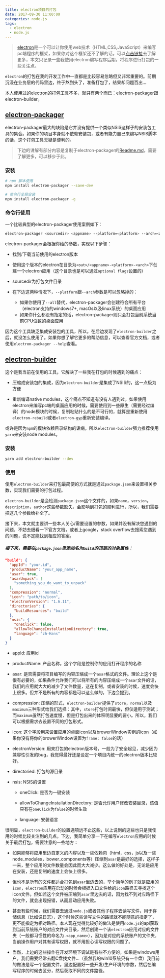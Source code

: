 ```yaml
---
title: electron项目的打包
date: 2017-09-30 11:00:00
categories: node.js
tags:
  - electron
  - node.js
---
```

> [electron](https://electron.atom.io/)是一个可以让你使用web技术（HTML,CSS,JavaScript）来编写pc端程序的框架，如果你对这个框架还不了解的话，可以[点击链接](https://electron.atom.io/)去了解更多，本文只记录一些我使用electron编写程序后期，将程序进行打包的一些关注点。

`electron`的打包在我的开发工作中一直都是比较容易忽略但又非常重要的。前期沉浸在业务层的代码里边，终于熬到头了，准备打包了，结果却问题百出...

本人使用过的electron的打包工具不多，就只有两个而已：electron-packager跟electron-builder。

## [electron-packager](https://github.com/electron-userland/electron-packager)

electron-packager最大的缺陷是它并没有提供一个类似NSIS这样子的安装包工具的集合。如果你的项目本身就不依赖安装包，或者有能力自己来编写NSIS脚本的话，这个打包工具无疑是便利的。

> 下边的讲解有部分内容是复制于electron-packager的[Readme.md](https://github.com/electron-userland/electron-packager/blob/master/readme.md)，需要了解更多，可以移步于此。

### 安装

```sh
# npm 脚本使用
npm install electron-packager --save-dev

# 命令行全局安装
npm install electron-packager -g
```

### 命令行使用

一个比较典型的electron-packager使用案例如下：

```sh
electron-packager <sourcedir> <appname> --platform=<platform> --arch=<arch> [optional flags...]
```

electron-packager会根据你给的参数，实现以下步骤：

- 找到/下载当前使用的electron版本

- 使用这个版本的electron在目录为`<out>/<appname>-<platform>-<arch>`下创建一个electron应用（这个目录也是可以通过`optional flags`设置的）

- sourcedir为打包文件目录

- 在下边这两种情况下，`--platform`跟`--arch`参数是可以忽略掉的：
  - 如果你使用了`--all`替代，electron-packager会创建符合所有平台（electron支持的windows7+, macOs以及linux系统）的桌面应用
  - 如果你什么都没有指定的话，electron-packager则只会打包当前系统当前CPU位数的桌面应用

因为这个工具缺乏集成安装包的工具，所以，在后边发现了`electron-builder`之后，就没怎么使用了。如果你想了解它更多的帮助信息，可以查看官方文档，或者使用`electron-packager --help`查看。

## [electron-builder](https://www.electron.build/)

这个是我当前在使用的工具，它解决了一些我在打包的时候遇到的痛点：

- 压缩成安装包的集成，因为`electron-builder`是集成了NSIS的，这一点极为方便

- 重新编译native modules，这个痛点不知道有没有人遇到过，如果使用electron来编写pc端的桌面应用的时候，需要使用到一些原生（需要经过编译）的node模块的时候，复制粘贴什么的是不可行的，就算是重新使用`electron-rebuild`或者`electron-gyp`重新安装编译。

或许是因为`npm`的模块依赖目录结构的诟病，所以`electron-builder`强力推荐使用`yarn`来安装node modules。

### 安装

```sh
yarn add electron-builder --dev
```

### 使用

使用`electron-builder`来打包最简便的方式就是通过`package.json`来设置相关参数，实现我们需要的打包过程。

`electron-builder`是会检测`package.json`这个文件的，如果`name`，`version`，`description`，`author`这些参数缺失，会影响到打包的顺利进行，所以，我们需要把这几个参数给补全了。

接下来，本文就主要讲一些本人关心/需要设置的参数，如果并没有解决您遇到的问题，不妨去细看一下官方文档，或者上google，stack overflow去搜索您遇到的问题，说不定能找到相应的答案。

##### 接下来，需要在`package.json`里添加名为`build`的顶层的对象属性：

```json
"build": {
  "appId": "your.id",
  "productName": "your_app_name",
  "asar": true,
  "asarUnpack": [
    "something_you_do_want_to_unpack"
  ],
  "compression": "normal",
  "icon": "path/to/icon",
  "electronVersion": "1.6.11",
  "directories": {
    "buildResources": "build"
  },
  "nsis": {
    "oneClick": false,
    "allowToChangeInstallationDirectory": true,
    "language": "zh-Hans"
  }
}
```

- appId: 应用id

- productName: 产品名称，这个字段是控制你的应用打开程序的名称

- asar: 是否需要将项目编写的内容压缩成一个`asar`格式的文件。理论上这个是很有必要的，如果条件允许我们可以将所有的内容压缩成一个`asar`文件的话，我们的应用就大大的减少了文件数量，这在复制，或者安装的时候，速度会快上很多。但并不是所有的内容都是可以这么做的，下边会提到。

- compression: 压缩的形式，`electron-builder`提供了`store`，`normal`以及`maximun`三种形式给我们选择：其中，`store`打包时间最快，但仅适用于测试；而`maximum`虽然打包速度慢，但是打包出来的体积明显要的要小。所以，我们可以根据需求去设置不同的打包形式。

- icon: 这个字段用来设置应用的桌面icon以及browerWindow实例的icon（如果你没有将你的browerWindow设置为`frame: false`的话）

- electronVersion: 用来打包的electron版本号，一般为了安全起见，减少因为兼容性引发的bug，我觉得最好还是设定一个项目内统一的electron版本比较好。

- directoried: 打包的源目录

- nsis: NSIS的设置

  - oneClick: 是否为一键安装

  - allowToChangeInstallationDirectory: 是否允许用户修改安装目录，该值只有在`oneClick`为`false`的时候生效

  - language: 安装语言

很明显，`electron-builder`的设置选项远不止这些，以上说到的这些也只是我使用的时候比较关注到的几点。下边，我简单分享一下在编写`electron`应用的时候关于最后打包，需要注意的一些地方：

- 如果能够将应用里边自定义的内容以及一些依赖包（html，css，js以及一些node_modules，bower_components等）压缩到`asar`是最好的选择，这样子一来，整个应用的文件数量会因此而大大减少。这么做的好处是，无论是应用在安装，还是复制的速度上会快上很多。

- 但也不是所有的文件都适合打包到`asar`里边去的，举个简单的例子就是应用的`icon`，`electron`应用在启动的时候会根据入口文件给的`icon`路径去寻找这个icon文件。但如若这个文件被压缩到`asar`里边去的话，因为找不到对应路径下的文件，就会出现报错，从而启动应用失败。

- 甚至有些时候，我们需要去通过`node.js`或者其他子程序去读写文件，用于存储信息（比如说日志），这个时候这些读写文件的路径就不能随意的指定了，更不能指定为相对路径。本人现在觉得比较好的做法是使用`node.js`的api获取到当前系统账户的对应文件夹目录，然后创建一个该`electron`应用对应的文件夹（一般都习惯性的命名为`.<app_name>`），因为是对应的系统账户的文件夹，当前操作用户对其有读写权限，就不用担心读写权限的问题了。

- 当然，上边的这些操作在开发环境下调试是有些不方便的，如果是windows用户，我们需要经常去翻C盘找文件...（虽然我的win10系统只有一个盘）我目前的做法是写一个配置文件，里边配置好一些开发/生产环境的参数，然后在编写程序的时候去区分，然后获取不同的文件路径。